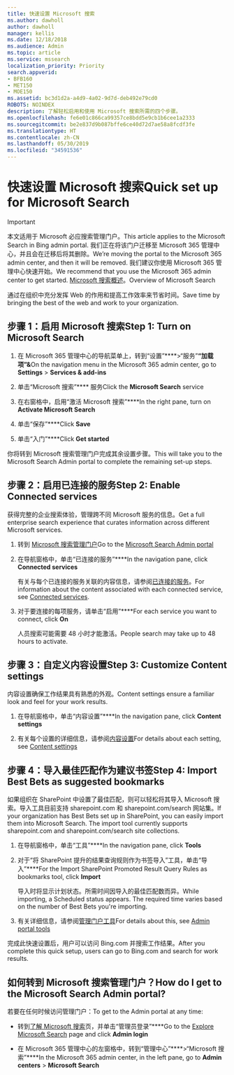```yaml
---
title: 快速设置 Microsoft 搜索
ms.author: dawholl
author: dawholl
manager: kellis
ms.date: 12/18/2018
ms.audience: Admin
ms.topic: article
ms.service: mssearch
localization_priority: Priority
search.appverid:
- BFB160
- MET150
- MOE150
ms.assetid: bc3d1d2a-a4d9-4a02-9d7d-deb492e79cd0
ROBOTS: NOINDEX
description: 了解轻松启用和使用 Microsoft 搜索所需的四个步骤。
ms.openlocfilehash: fe6e01c866ca99357ce8bdd5e9cb1b6cee1a2333
ms.sourcegitcommit: be2e837d9b087bffe6ce40d72d7ae58a8fcdf3fe
ms.translationtype: HT
ms.contentlocale: zh-CN
ms.lasthandoff: 05/30/2019
ms.locfileid: "34591536"
---
```

# <a name="quick-set-up-for-microsoft-search"></a><span data-ttu-id="f25cd-103">快速设置 Microsoft 搜索</span><span class="sxs-lookup"><span data-stu-id="f25cd-103">Quick set up for Microsoft Search</span></span>

> [!IMPORTANT]
> <span data-ttu-id="f25cd-104">本文适用于 Microsoft 必应搜索管理门户。</span><span class="sxs-lookup"><span data-stu-id="f25cd-104">This article applies to the Microsoft Search in Bing admin portal.</span></span> <span data-ttu-id="f25cd-105">我们正在将该门户迁移至 Microsoft 365 管理中心，并且会在迁移后将其删除。</span><span class="sxs-lookup"><span data-stu-id="f25cd-105">We’re moving the portal to the Microsoft 365 admin center, and then it will be removed.</span></span> <span data-ttu-id="f25cd-106">我们建议你使用 Microsoft 365 管理中心快速开始。</span><span class="sxs-lookup"><span data-stu-id="f25cd-106">We recommend that you use the Microsoft 365 admin center to get started.</span></span> <span data-ttu-id="f25cd-107">[Microsoft 搜索概述](overview-microsoft-search.md)。</span><span class="sxs-lookup"><span data-stu-id="f25cd-107">Overview of Microsoft Search</span></span>
    
<span data-ttu-id="f25cd-108">通过在组织中充分发挥 Web 的作用和提高工作效率来节省时间。</span><span class="sxs-lookup"><span data-stu-id="f25cd-108">Save time by bringing the best of the web and work to your organization.</span></span>
  
## <a name="step-1-turn-on-microsoft-search"></a><span data-ttu-id="f25cd-109">步骤 1：启用 Microsoft 搜索</span><span class="sxs-lookup"><span data-stu-id="f25cd-109">Step 1: Turn on Microsoft Search</span></span>

1. <span data-ttu-id="f25cd-110">在 Microsoft 365 管理中心的导航菜单上，转到“设置”\*\*\*\*\>“服务”**“加载项”&amp;**</span><span class="sxs-lookup"><span data-stu-id="f25cd-110">On the navigation menu in the Microsoft 365 admin center, go to **Settings** \> **Services &amp; add-ins**</span></span>
    
2. <span data-ttu-id="f25cd-111">单击“Microsoft 搜索”\*\*\*\* 服务</span><span class="sxs-lookup"><span data-stu-id="f25cd-111">Click the **Microsoft Search** service</span></span> 
    
3. <span data-ttu-id="f25cd-112">在右窗格中，启用“激活 Microsoft 搜索”\*\*\*\*</span><span class="sxs-lookup"><span data-stu-id="f25cd-112">In the right pane, turn on **Activate Microsoft Search**</span></span>
    
4. <span data-ttu-id="f25cd-113">单击“保存”\*\*\*\*</span><span class="sxs-lookup"><span data-stu-id="f25cd-113">Click **Save**</span></span>
    
5. <span data-ttu-id="f25cd-114">单击“入门”\*\*\*\*</span><span class="sxs-lookup"><span data-stu-id="f25cd-114">Click **Get started**</span></span>
  
<span data-ttu-id="f25cd-115">你将转到 Microsoft 搜索管理门户完成其余设置步骤。</span><span class="sxs-lookup"><span data-stu-id="f25cd-115">This will take you to the Microsoft Search Admin portal to complete the remaining set-up steps.</span></span>
    
## <a name="step-2-enable-connected-services"></a><span data-ttu-id="f25cd-116">步骤 2：启用已连接的服务</span><span class="sxs-lookup"><span data-stu-id="f25cd-116">Step 2: Enable Connected services</span></span>

<span data-ttu-id="f25cd-117">获得完整的企业搜索体验，管理跨不同 Microsoft 服务的信息。</span><span class="sxs-lookup"><span data-stu-id="f25cd-117">Get a full enterprise search experience that curates information across different Microsoft services.</span></span>
  
1. <span data-ttu-id="f25cd-118">转到 [Microsoft 搜索管理门户](https://www.bingforbusiness.com/admin)</span><span class="sxs-lookup"><span data-stu-id="f25cd-118">Go to the [Microsoft Search Admin portal](https://www.bingforbusiness.com/admin)</span></span>
    
2. <span data-ttu-id="f25cd-119">在导航窗格中，单击“已连接的服务”\*\*\*\*</span><span class="sxs-lookup"><span data-stu-id="f25cd-119">In the navigation pane, click **Connected services**</span></span>
    
    <span data-ttu-id="f25cd-120">有关与每个已连接的服务关联的内容信息，请参阅[已连接的服务](connected-services.md)。</span><span class="sxs-lookup"><span data-stu-id="f25cd-120">For information about the content associated with each connected service, see [Connected services](connected-services.md).</span></span>
    
3. <span data-ttu-id="f25cd-121">对于要连接的每项服务，请单击“启用”\*\*\*\*</span><span class="sxs-lookup"><span data-stu-id="f25cd-121">For each service you want to connect, click **On**</span></span>
    
    <span data-ttu-id="f25cd-122">人员搜索可能需要 48 小时才能激活。</span><span class="sxs-lookup"><span data-stu-id="f25cd-122">People search may take up to 48 hours to activate.</span></span>
    
## <a name="step-3-customize-content-settings"></a><span data-ttu-id="f25cd-123">步骤 3：自定义内容设置</span><span class="sxs-lookup"><span data-stu-id="f25cd-123">Step 3: Customize Content settings</span></span>

<span data-ttu-id="f25cd-124">内容设置确保工作结果具有熟悉的外观。</span><span class="sxs-lookup"><span data-stu-id="f25cd-124">Content settings ensure a familiar look and feel for your work results.</span></span> 
  
1. <span data-ttu-id="f25cd-125">在导航窗格中，单击“内容设置”\*\*\*\*</span><span class="sxs-lookup"><span data-stu-id="f25cd-125">In the navigation pane, click **Content settings**</span></span>
    
2. <span data-ttu-id="f25cd-126">有关每个设置的详细信息，请参阅[内容设置](content-settings.md)</span><span class="sxs-lookup"><span data-stu-id="f25cd-126">For details about each setting, see [Content settings](content-settings.md)</span></span>
    
## <a name="step-4-import-best-bets-as-suggested-bookmarks"></a><span data-ttu-id="f25cd-127">步骤 4：导入最佳匹配作为建议书签</span><span class="sxs-lookup"><span data-stu-id="f25cd-127">Step 4: Import Best Bets as suggested bookmarks</span></span>

<span data-ttu-id="f25cd-p102">如果组织在 SharePoint 中设置了最佳匹配，则可以轻松将其导入 Microsoft 搜索。导入工具目前支持 sharepoint.com 和 sharepoint.com/search 网站集。</span><span class="sxs-lookup"><span data-stu-id="f25cd-p102">If your organization has Best Bets set up in SharePoint, you can easily import them into Microsoft Search. The import tool currently supports sharepoint.com and sharepoint.com/search site collections.</span></span> 
  
1. <span data-ttu-id="f25cd-130">在导航窗格中，单击“工具”\*\*\*\*</span><span class="sxs-lookup"><span data-stu-id="f25cd-130">In the navigation pane, click **Tools**</span></span>
    
2. <span data-ttu-id="f25cd-131">对于“将 SharePoint 提升的结果查询规则作为书签导入”工具，单击“导入”\*\*\*\*</span><span class="sxs-lookup"><span data-stu-id="f25cd-131">For the Import SharePoint Promoted Result Query Rules as bookmarks tool, click **Import**</span></span>
    
    <span data-ttu-id="f25cd-p103">导入时将显示计划状态。所需时间因导入的最佳匹配数而异。</span><span class="sxs-lookup"><span data-stu-id="f25cd-p103">While importing, a Scheduled status appears. The required time varies based on the number of Best Bets you're importing.</span></span>
    
3. <span data-ttu-id="f25cd-134">有关详细信息，请参阅[管理门户工具](admin-portal-tools.md)</span><span class="sxs-lookup"><span data-stu-id="f25cd-134">For details about this, see [Admin portal tools](admin-portal-tools.md)</span></span>
    
<span data-ttu-id="f25cd-135">完成此快速设置后，用户可以访问 Bing.com 并搜索工作结果。</span><span class="sxs-lookup"><span data-stu-id="f25cd-135">After you complete this quick setup, users can go to Bing.com and search for work results.</span></span> 
  
## <a name="how-do-i-get-to-the-microsoft-search-admin-portal"></a><span data-ttu-id="f25cd-136">如何转到 Microsoft 搜索管理门户？</span><span class="sxs-lookup"><span data-stu-id="f25cd-136">How do I get to the Microsoft Search Admin portal?</span></span>

<span data-ttu-id="f25cd-137">若要在任何时候访问管理门户：</span><span class="sxs-lookup"><span data-stu-id="f25cd-137">To get to the Admin portal at any time:</span></span>
  
- <span data-ttu-id="f25cd-138">转到[了解 Microsoft 搜索](https://www.bing.com/business/explore)页，并单击“管理员登录”\*\*\*\*</span><span class="sxs-lookup"><span data-stu-id="f25cd-138">Go to the [Explore Microsoft Search](https://www.bing.com/business/explore) page and click **Admin login**</span></span>
    
- <span data-ttu-id="f25cd-139">在 Microsoft 365 管理中心的左窗格中，转到“管理中心”\*\*\*\*\>“Microsoft 搜索”\*\*\*\*</span><span class="sxs-lookup"><span data-stu-id="f25cd-139">In the Microsoft 365 admin center, in the left pane, go to **Admin centers** \> **Microsoft Search**</span></span>

  

